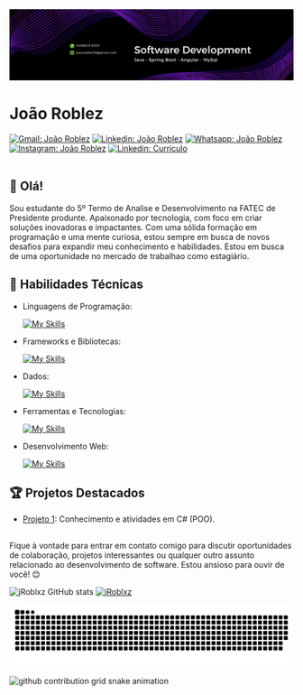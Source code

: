 <div align="center">
  <img src="banner.png" alt="Software Developer">
</div>

# João Roblez

[![Gmail: João Roblez](https://img.shields.io/badge/Gmail-D14836?style=for-the-badge&logo=gmail&logoColor=white&link=mailto:joaoroblez76@gmail.com)](mailto:joaoroblez76@gmail.com) 
[![Linkedin: João Roblez](https://img.shields.io/badge/LinkedIn-0077B5?style=for-the-badge&logo=linkedin&logoColor=white&link=https://www.linkedin.com/in/joaoroblez)](https://www.linkedin.com/in/joaoroblez)
[![Whatsapp: João Roblez](https://img.shields.io/badge/WhatsApp-25D366?style=for-the-badge&logo=whatsapp&logoColor=white&link=https://wa.me/5514982136520)](https://wa.me/5514982136520)
[![Instagram: João Roblez](https://img.shields.io/badge/Instagram-E4405F?style=for-the-badge&logo=instagram&logoColor=white&link=https://www.instagram.com/joaoroblxz?igsh=MTE0eTRvbzhscTljOQ%3D%3D&utm_source=qr)](https://www.instagram.com/joaoroblxz?igsh=MTE0eTRvbzhscTljOQ%3D%3D&utm_source=qr)
[![Linkedin: Curriculo](https://img.shields.io/badge/-curriculo-gray?style=for-the-badge&logo=Linkedin&logoColor=white&link=https://drive.google.com/file/d/14apNfsNt7HvWhkPN1CpuiUex6eeW_njD/view?usp=drivesdk/)](https://drive.google.com/file/d/14apNfsNt7HvWhkPN1CpuiUex6eeW_njD/view?usp=drivesdk)<br><br>

## 👋 Olá!

Sou estudante do 5º Termo de Analise e Desenvolvimento na FATEC de Presidente produnte. Apaixonado por tecnologia, com foco em criar soluções inovadoras e impactantes. Com uma sólida formação em programação e uma mente curiosa, estou sempre em busca de novos desafios para expandir meu conhecimento e habilidades.
Estou em busca de uma oportunidade no mercado de trabalhao como estagiário.

## 🚀 Habilidades Técnicas

- Linguagens de Programação: 

    [![My Skills](https://skillicons.dev/icons?i=java,cs,python,php)](https://skillicons.dev)
- Frameworks e Bibliotecas: 

    [![My Skills](https://skillicons.dev/icons?i=spring,angular,nodejs,react,dotnet,bootstrap)](https://skillicons.dev)
- Dados: 

    [![My Skills](https://skillicons.dev/icons?i=mysql)](https://skillicons.dev)
- Ferramentas e Tecnologias: 

    [![My Skills](https://skillicons.dev/icons?i=git,github,vscode,idea,postman,figma)](https://skillicons.dev)
- Desenvolvimento Web:

    [![My Skills](https://skillicons.dev/icons?i=html,css,javascript)](https://skillicons.dev)

## 🏆 Projetos Destacados

- [Projeto 1](https://github.com/jRoblxz/POO_Noite): Conhecimento e atividades em C# (POO).
<!-- - [Projeto 2](https://github.com/[seu-usuario]/projeto2): Repositório destinado ao meu TCC em colaboração com @Kaynan. Projeto destinado a análise de estatisticas esportivas, utilizando java, spring, angular, mysql e python.
- [Projeto 3](https://github.com/[seu-usuario]/projeto3): Uma descrição breve do projeto e suas principais características. -->


## 
Fique à vontade para entrar em contato comigo para discutir oportunidades de colaboração, projetos interessantes ou qualquer outro assunto relacionado ao desenvolvimento de software. Estou ansioso para ouvir de você! 😊

![jRoblxz GitHub stats](https://github-readme-stats.vercel.app/api?username=jRoblxz&show_icons=true&rank_icon=github&theme=midnight-purple) [![jRoblxz](https://github-readme-stats.vercel.app/api/top-langs/?username=jRoblxz&hide=html&layout=donut&theme=midnight-purple)](https://github.com/anuraghazra/github-readme-stats)

![snake gif](https://github.com/jRoblxz/jRoblxz/blob/output/github-user-contribution.svg)


  <source
    media="(prefers-color-scheme: dark)"
    srcset="https://raw.githubusercontent.com/jRoblxz/jRoblxz/output/github-contribution-grid-snake-dark.svg"
  />
  <source
    media="(prefers-color-scheme: light)"
    srcset="https://raw.githubusercontent.com/jRoblxz/jRoblxz/output/github-contribution-grid-snake.svg"
  />
  <img
    alt="github contribution grid snake animation"
    src="https://raw.githubusercontent.com/jRoblxz/jRoblxz/output/github-contribution-grid-snake.svg"
  />
</picture>
